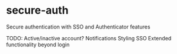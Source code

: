 # secure-auth
Secure authentication with SSO and Authenticator features

TODO:
Active/inactive account?
Notifications
Styling
SSO
Extended functionality beyond login